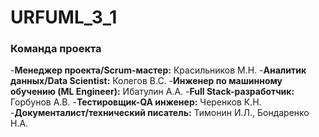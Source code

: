 # URFUML_3_1
### Команда проекта
-**Менеджер проекта/Scrum-мастер:** Красильников М.Н.
-**Аналитик данных/Data Scientist:** Колегов В.С.
-**Инженер по машинному обучению (ML Engineer):** Ибатулин А.А. 
-**Full Stack-разработчик:** Горбунов А.В.
-**Тестировщик-QA инженер:** Черенков К.Н. 
-**Документалист/технический писатель:** Тимонин И.Л., Бондаренко Н.А. 
